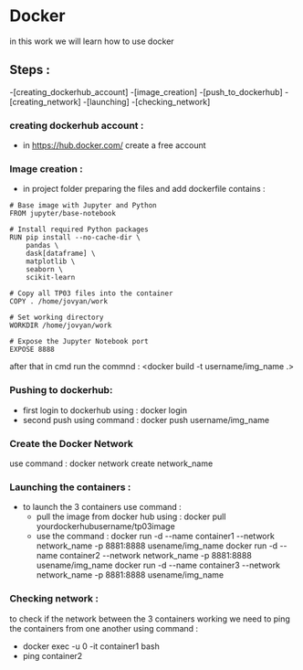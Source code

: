 # Docker

in this work we will learn how to use docker

## Steps :

-[creating_dockerhub_account] -[image_creation] -[push_to_dockerhub] -[creating_network] -[launching] -[checking_network]

### creating dockerhub account :

- in https://hub.docker.com/ create a free account

### Image creation :

- in project folder preparing the files and add dockerfile contains :

```
# Base image with Jupyter and Python
FROM jupyter/base-notebook

# Install required Python packages
RUN pip install --no-cache-dir \
    pandas \
    dask[dataframe] \
    matplotlib \
    seaborn \
    scikit-learn

# Copy all TP03 files into the container
COPY . /home/jovyan/work

# Set working directory
WORKDIR /home/jovyan/work

# Expose the Jupyter Notebook port
EXPOSE 8888
```

after that in cmd run the commnd :
<docker build -t username/img_name .>

### Pushing to dockerhub:

- first login to dockerhub using : docker login
- second push using command : docker push username/img_name

### Create the Docker Network

use command : docker network create network_name

### Launching the containers :

- to launch the 3 containers use command :
  - pull the image from docker hub using : docker pull yourdockerhubusername/tp03image
  - use the command :
    docker run -d --name container1 --network network_name -p 8881:8888 usename/img_name
    docker run -d --name container2 --network network_name -p 8881:8888 usename/img_name
    docker run -d --name container3 --network network_name -p 8881:8888 usename/img_name

### Checking network :

to check if the network between the 3 containers working we need to ping the containers from one another using command :

- docker exec -u 0 -it container1 bash
- ping container2
